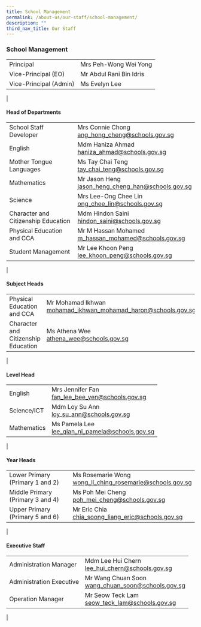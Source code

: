 ```yaml
---
title: School Management
permalink: /about-us/our-staff/school-management/
description: ""
third_nav_title: Our Staff
---
```

### **School Management**

|  |  |
|---|---|
| Principal | Mrs Peh-Wong Wei Yong |
| Vice-Principal (EO) | Mr Abdul Rani Bin Idris |
| Vice-Principal (Admin) | Ms Evelyn Lee |
|

#### **Head of Departments**

|  |  |
|---|---|
| School Staff Developer | Mrs Connie Chong<br>[ang_hong_cheng@schools.gov.sg](mailto:ang_hong_cheng@schools.gov.sg) |
| English | Mdm Haniza Ahmad<br>[haniza_ahmad@schools.gov.sg](mailto:haniza_ahmad@schools.gov.sg) |
| Mother Tongue Languages | Ms Tay Chai Teng<br>[tay_chai_teng@schools.gov.sg](mailto:tay_chai_teng@schools.gov.sg) |
| Mathematics | Mr Jason Heng<br>[jason_heng_cheng_han@schools.gov.sg](mailto:jason_heng_cheng_han@schools.gov.sg)  |
| Science | Mrs Lee-Ong Chee Lin<br>[ong_chee_lin@schools.gov.sg](mailto:ong_chee_lin@schools.gov.sg) |
| Character and Citizenship Education | Mdm Hindon Saini<br> [hindon_saini@schools.gov.sg](mailto:hindon_saini@schools.gov.sg) |
| Physical Education and CCA | Mr M Hassan Mohamed<br>[m_hassan_mohamed@schools.gov.sg](mailto:m_hassan_mohamed@schools.gov.sg) |
| Student Management |  Mr Lee Khoon Peng<br>[lee_khoon_peng@schools.gov.sg](mailto:lee_khoon_peng@schools.gov.sg) |
|

#### **Subject Heads**

|  |  |
|---|---|
| Physical Education and CCA | Mr Mohamad Ikhwan <br>mohamad_ikhwan_mohamad_haron@schools.gov.sg |
| Character and Citizenship Education  | Ms Athena Wee <br> athena_wee@schools.gov.sg |
|

#### **Level Head**

|  |  |
|---|---|
| English | Mrs Jennifer Fan <br>fan_lee_bee_yen@schools.gov.sg |
|  Science/ICT | Mdm Loy Su Ann <br> loy_su_ann@schools.gov.sg  |
|  Mathematics | Ms Pamela Lee <br> lee_qian_ni_pamela@schools.gov.sg  |
| 

#### **Year Heads**

|  |  |
|---|---|
| Lower Primary (Primary 1 and 2) | Ms Rosemarie Wong<br>wong_li_ching_rosemarie@schools.gov.sg |
| Middle Primary (Primary 3 and 4) | Ms Poh Mei Cheng<br>poh_mei_cheng@schools.gov.sg |
| Upper Primary (Primary 5 and 6) | Mr Eric Chia<br>chia_soong_liang_eric@schools.gov.sg |
|

#### **Executive Staff**

|  |  |
|---|---|
| Administration Manager | Mdm Lee Hui Chern<br>lee_hui_chern@schools.gov.sg |
| Administration Executive | Mr Wang Chuan Soon<br>wang_chuan_soon@schools.gov.sg |
|  Operation Manager | Mr Seow Teck Lam<br>seow_teck_lam@schools.gov.sg  |
|
